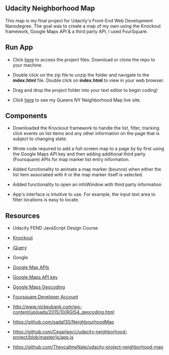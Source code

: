 ## Udacity Neighborhood Map

This map is my final project for Udacity's Front-End Web Development Nanodegree. The goal was to create a map of my own using the Knockout framework, Google Maps API & a third party API, I used FourSquare. 

## Run App

* Click [here](https://github.com/NicoleIrene/UdacityNeighborhoodMap) to access the project files. Download or clone the repo to your machine.

* Double click on the zip file to unzip the folder and navigate to the **index.html** file. Double click on **index.html** to view in your web browser.

* Drag and drop the project folder into your text editor to begin coding!

* Click [here](https://nicoleirene.github.io/UdacityNeighborhoodMap/) to see my Queens NY Neighborhood Map live site.



## Components

 * Downloaded the Knockout framework to handle the list, filter, tracking click events on list items and any other information on the page that is subject to changing state.

* Wrote code required to add a full-screen map to a page by
 by first using the Google Maps API key and then adding additional third party (Foursquare) APIs for map marker list entry information.

 * Added functionality to animate a map marker (bounce) when either the list item associated with it or the map marker itself is selected.

 * Added functionality to open an infoWindow with third party information

 * App's interface is intuitive to use. For example, the input text area to filter locations is easy to locate.

## Resources 

* Udacity FEND JavaScript Design Course

* [Knockout](https://nicoleirene.github.io/UdacityNeighborhoodMap/)

* [jQuery](https://jquery.com/)

* Google 

* [Google Map APIs](https://developers.google.com/maps/) 
* [Google Maps API key](https://developers.google.com/maps/documentation/javascript/get-api-key)
* [Google Maps Geocoding](https://developers.google.com/maps/documentation/javascript/geocoding)

* [Foursquare Developer Account](https://developer.foursquare.com/)

* http://www.nickeubank.com/wp-content/uploads/2015/10/RGIS4_geocoding.html

* https://github.com/sadaf30/NeighbourhoodMap

* https://github.com/Cesarlagcc/udacity-neighborhood-project/blob/master/js/app.js

* https://github.com/TheycallmeNate/udacity-project-neighborhood-map 



